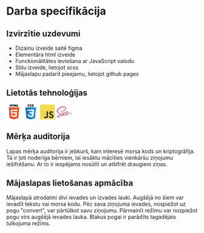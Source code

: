 # Darba specifikācija  

## Izvirzītie uzdevumi

* Dizainu izveide saitē figma
* Elementāra html izveide
* Funckionālitātes ieviešana ar JavaScript valodu
* Stilu izveide, lietojot scss
* Mājaslapu padarīt pieejamu, lietojot github pages

## Lietotās tehnoloģijas

<img src="https://raw.githubusercontent.com/devicons/devicon/master/icons/html5/html5-original-wordmark.svg" alt="html5" width="40" height="40" style="max-width: 100%;">
<img src="https://raw.githubusercontent.com/devicons/devicon/master/icons/css3/css3-original-wordmark.svg" alt="css3" width="40" height="40" style="max-width: 100%;">
<img src="https://raw.githubusercontent.com/devicons/devicon/master/icons/javascript/javascript-original.svg" alt="javascript" width="40" height="40" style="max-width: 100%;">
<img src="https://github.com/devicons/devicon/raw/master/icons/sass/sass-original.svg" alt="bootstrap" width="40" height="40" style="max-width: 100%;">

## Mērķa auditorija

Lapas mērķa auditorija ir jebkurš, kam interesē morsa kods un kriptogrāfija. Tā ir ļoti noderīga bērniem, lai iesāktu mācīties vienkāršu ziņojumu iešifrēšanu. Ar to ir iespējams nosūtīt un atšifrēt draugiem ziņas.

## Mājaslapas lietošanas apmācība

Mājaslapā atrodatmi divi ievades un izvades lauki. Augšējā no šiem var ievadīt tekstu vai morsa kodu. Pēc sava ziņojuma ievades, nospiežot uz pogu "convert", var pārtūlkot savu ziņojumu.
Pārmainīt režīmu var nozpiežot pogu virs augšējā ievades lauka.
Blakus pogai ir parādīts tagadējais tulkojuma režīms.  
